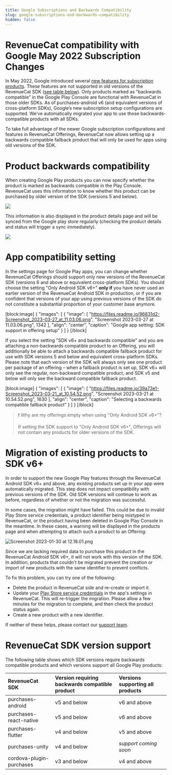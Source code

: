 ```yaml
---
title: Google Subscriptions and Backwards Compatibility
slug: google-subscriptions-and-backwards-compatibility
hidden: false
---
```

# RevenueCat compatibility with Google May 2022 Subscription Changes

In May 2022, Google introduced several [new features for subscription products](https://developer.android.com/google/play/billing/compatibility). These features are not supported in old versions of the RevenueCat SDK ([see table below](#revenuecat-sdk-version-support)). Only products marked as “backwards compatible” in the Google Play Console are functional with RevenueCat in those older SDKs. As of purchases-android v6 (and equivalent versions of cross-platform SDKs), Google’s new subscription setup configurations are supported. We’ve automatically migrated your app to use those backwards-compatible products with all SDKs. 

To take full advantage of the newer Google subscription configurations and features in RevenueCat Offerings, RevenueCat now allows setting up a backwards compatible fallback product that will only be used for apps using old versions of the SDK.

# Product backwards compatibility

When creating Google Play products you can now specify whether the product is marked as backwards compatible in the Play Console. RevenueCat uses this information to know whether this product can be purchased by older version of the SDK (versions 5 and below). 

![](https://files.readme.io/1efcc0b-Screenshot_2023-04-10_at_15.15.08.png)

This information is also displayed in the product details page and will be synced from the Google play store regularly (checking the product details and status will trigger a sync immediately).

![](https://files.readme.io/b7b34e8-Screenshot_2023-04-10_at_15.13.41.png)

# App compatibility setting

In the settings page for Google Play apps, you can change whether RevenueCat Offerings should support only new versions of the RevenueCat SDK (versions 6 and above or equivalent cross-platform SDKs). You should choose the setting "Only Android SDK v6+" **only if** you have never used an earlier version of the RevenueCat Android SDK in production, or if you are confident that versions of your app using previous versions of the SDK do not constitute a substantial proportion of your customer base anymore.

[block:image]
{
  "images": [
    {
      "image": [
        "https://files.readme.io/96831d2-Screenshot_2023-03-27_at_11.03.06.png",
        "Screenshot 2023-03-27 at 11.03.06.png",
        1342
      ],
      "align": "center",
      "caption": "Google app setting: SDK support in offering setup"
    }
  ]
}
[/block]

If you select the setting "SDK v6+ and backwards compatible" and you are attaching a non-backwards compatible product to an Offering, you will additionally be able to attach a backwards compatible fallback product for use with SDK versions 5 and below and equivalent cross-platform SDKs. Please note that each version of the SDK will always only see one product per package of an offering – when a fallback product is set up, SDK v6+ will only see the regular, non-backward compatible product, and SDK v5 and below will only see the backward compatible fallback product.

[block:image]
{
  "images": [
    {
      "image": [
        "https://files.readme.io/39a73e1-Screenshot_2023-03-21_at_10.54.52.png",
        "Screenshot 2023-03-21 at 10.54.52.png",
        1630
      ],
      "align": "center",
      "caption": "Selecting a backwards compatible fallback product"
    }
  ]
}
[/block]

> ❗️ Why are my offerings empty when using "Only Android SDK v6+"?
> 
> If setting the SDK support to "Only Android SDK v6+", Offerings will not contain any products for older versions of the SDK.

# Migration of existing products to SDK v6+

In order to support the new Google Play features through the RevenueCat Android SDK v6+ and above, any existing products set up in your app were automatically migrated. This step does not impact compatibility with previous versions of the SDK. Old SDK versions will continue to work as before, regardless of whether or not the migration was successful. 

In some cases, the migration might have failed. This could be due to invalid Play Store service credentials,  a product identifier being mistyped in RevenueCat, or the product having been deleted in Google Play Console in the meantime. In these cases, a warning will be displayed in the products page and when attempting to attach such a product to an Offering:

![](https://files.readme.io/e465cfc-Screenshot_2023-01-30_at_12.18.01.png "Screenshot 2023-01-30 at 12.18.01.png")

Since we are lacking required data to purchase this product in the RevenueCat Android SDK v6+, it will not work with this version of the SDK. In addition, products that couldn't be migrated prevent the creation or import of new products with the same identifier to prevent conflicts.

To fix this problem, you can try one of the following:

- Delete the product in RevenueCat side and re-create or import it.
- Update your [Play Store service credentials](https://www.revenuecat.com/docs/creating-play-service-credentials) in the app's settings in RevenueCat. This will re-trigger the migration. Please allow a few minutes for the migration to complete, and then check the product status again.
- Create a new product with a new identifier.

If neither of these helps, please contact our [support team](https://www.revenuecat.com/support).

# RevenueCat SDK version support

The following table shows which SDK versions require backwards compatible products and which versions support all Google Play products:

| RevenueCat SDK           | Version requiring backwards compatible product | Versions supporting all products           |
| :----------------------- | :--------------------------------------------- | :----------------------------------------- |
| purchases-android        | v5 and below                                   | v6 and above                               |
| purchases-react-native   | v5 and below                                   | v6 and above                               |
| purchases-flutter        | v4 and below                                   | v5 and above                               |
| purchases-unity          | v4 and below                                   | _support coming soon_                      |
| cordova-plugin-purchases | v3 and below                                   | v4 and above                               |
